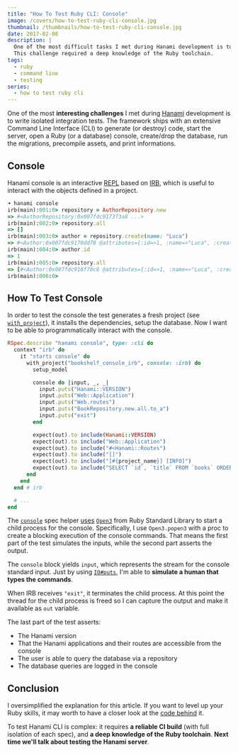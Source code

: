 ```yaml
---
title: "How To Test Ruby CLI: Console"
image: /covers/how-to-test-ruby-cli-console.jpg
thumbnail: /thumbnails/how-to-test-ruby-cli-console.jpg
date: 2017-02-08
description: |
  One of the most difficult tasks I met during Hanami development is to write integration tests for the Command Line Interface (CLI).
  This challenge required a deep knowledge of the Ruby toolchain.
tags:
  - ruby
  - command line
  - testing
series:
  - how to test ruby cli
---
```


One of the most **interesting challenges** I met during [Hanami](http://hanamirb.org) development is to write isolated integration tests. The framework ships with an extensive Command Line Interface (CLI) to generate (or destroy) code, start the server, open a Ruby (or a database) console, create/drop the database, run the migrations, precompile assets, and print informations.

## Console

Hanami console is an interactive [REPL](https://en.wikipedia.org/wiki/Read%E2%80%93eval%E2%80%93print_loop) based on [IRB](https://en.wikipedia.org/wiki/Interactive_Ruby_Shell), which is useful to interact with the objects defined in a project.

```ruby
➜ hanami console
irb(main):001:0> repository = AuthorRepository.new
=> #<AuthorRepository:0x007fdc917373a8 ...>
irb(main):002:0> repository.all
=> []
irb(main):003:0> author = repository.create(name: "Luca")
=> #<Author:0x007fdc9170dd78 @attributes={:id=>1, :name=>"Luca", :created_at=>2017-02-07 09:39:46 UTC, :updated_at=>2017-02-07 09:39:46 UTC}>
irb(main):004:0> author.id
=> 1
irb(main):005:0> repository.all
=> [#<Author:0x007fdc916f70c8 @attributes={:id=>1, :name=>"Luca", :created_at=>2017-02-07 09:39:46 UTC, :updated_at=>2017-02-07 09:39:46 UTC}>]
irb(main):006:0>
```

## How To Test Console

In order to test the console the test generates a fresh project (see [`with_project`](/2017/01/20/how-to-test-ruby-cli-the-setup)), it installs the dependencies, setup the database. Now I want to be able to programmatically interact with the console.

```ruby
RSpec.describe "hanami console", type: :cli do
  context "irb" do
    it "starts console" do
      with_project("bookshelf_console_irb", console: :irb) do
        setup_model

        console do |input, _, _|
          input.puts("Hanami::VERSION")
          input.puts("Web::Application")
          input.puts("Web.routes")
          input.puts("BookRepository.new.all.to_a")
          input.puts("exit")
        end

        expect(out).to include(Hanami::VERSION)
        expect(out).to include("Web::Application")
        expect(out).to include("#<Hanami::Routes")
        expect(out).to include("[]")
        expect(out).to include("[#{project_name}] [INFO]")
        expect(out).to include("SELECT `id`, `title` FROM `books` ORDER BY `books`.`id`")
      end
    end
  end # irb

  # ...
end
```

The [`console`](https://github.com/hanami/hanami/blob/master/spec/support/hanami_commands.rb#L27) spec helper [uses](https://github.com/hanami/hanami/blob/master/spec/support/bundler.rb#L77) [`Open3`](https://docs.ruby-lang.org/en/2.4.0/Open3.html) from Ruby Standard Library to start a child process for the console. Specifically, I use `Open3.popen3` with a proc to create a blocking execution of the console commands. That means the first part of the test simulates the inputs, while the second part asserts the output.

The `console` block yields `input`, which represents the stream for the console standard input. Just by using [`IO#puts`](http://ruby-doc.org/core-2.4.0/IO.html#method-i-puts), I'm able to **simulate a human that types the commands**.

When IRB receives `"exit"`, it terminates the child process. At this point the thread for the child process is freed so I can capture the output and make it available as `out` variable.

The last part of the test asserts:

  * The Hanami version
  * That the Hanami applications and their routes are accessible from the console
  * The user is able to query the database via a repository
  * The database queries are logged in the console

## Conclusion

I oversimplified the explanation for this article. If you want to level up your Ruby skills, it may worth to have a closer look at the [code behind](https://github.com/hanami/hanami/blob/master/spec/support/bundler.rb#L77) it.

To test Hanami CLI is complex: it requires **a reliable CI build** (with full isolation of each spec), and **a deep knowledge of the Ruby toolchain**. **Next time we'll talk about testing the Hanami server**.
